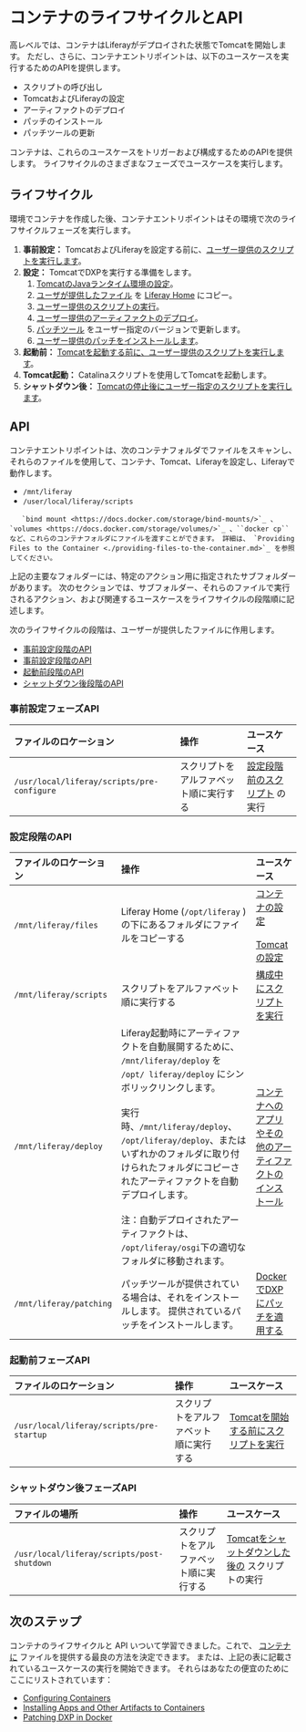 # コンテナのライフサイクルとAPI

高レベルでは、コンテナはLiferayがデプロイされた状態でTomcatを開始します。 ただし、さらに、コンテナエントリポイントは、以下のユースケースを実行するためのAPIを提供します。

  - スクリプトの呼び出し
  - TomcatおよびLiferayの設定
  - アーティファクトのデプロイ
  - パッチのインストール
  - パッチツールの更新

コンテナは、これらのユースケースをトリガーおよび構成するためのAPIを提供します。 ライフサイクルのさまざまなフェーズでユースケースを実行します。

## ライフサイクル

環境でコンテナを作成した後、コンテナエントリポイントはその環境で次のライフサイクルフェーズを実行します。

1.  **事前設定：** TomcatおよびLiferayを設定する前に、[ユーザー提供のスクリプトを実行します](./running-scripts-in-containers.md)。
2.  **設定：** TomcatでDXPを実行する準備をします。
    1.  [TomcatのJavaランタイム環境の設定](./configuring-containers.md#jvm-options)。
    2.  [ユーザが提供したファイル](./configuring-containers.md) を [Liferay Home](../../reference/liferay-home.md) にコピー。
    3.  [ユーザー提供のスクリプトの実行](./running-scripts-in-containers.md)。
    4.  [ユーザー提供のアーティファクトのデプロイ](./installing-apps-and-other-artifacts-to-containers.md)。
    5.  [パッチツール](./patching-dxp-in-docker.md#updating-the-patching-tool) をユーザー指定のバージョンで更新します。
    6.  [ユーザー提供のパッチをインストールします](./patching-dxp-in-docker.md)。
3.  **起動前：** [Tomcatを起動する前に、ユーザー提供のスクリプトを実行します](./running-scripts-in-containers.md)。
4.  **Tomcat起動：** Catalinaスクリプトを使用してTomcatを起動します。
5.  **シャットダウン後：** [Tomcatの停止後にユーザー指定のスクリプトを実行します](./running-scripts-in-containers.md)。

## API

コンテナエントリポイントは、次のコンテナフォルダでファイルをスキャンし、それらのファイルを使用して、コンテナ、Tomcat、Liferayを設定し、Liferayで動作します。

  - `/mnt/liferay`
  - `/user/local/liferay/scripts`

<!-- end list -->

``` note::
   `bind mount <https://docs.docker.com/storage/bind-mounts/>`_ 、`volumes <https://docs.docker.com/storage/volumes/>`_ 、``docker cp`` など、これらのコンテナフォルダにファイルを渡すことができます。 詳細は、 `Providing Files to the Container <./providing-files-to-the-container.md>`_ を参照してください。
```

上記の主要なフォルダーには、特定のアクション用に指定されたサブフォルダーがあります。 次のセクションでは、サブフォルダー、それらのファイルで実行されるアクション、および関連するユースケースをライフサイクルの段階順に記述します。

次のライフサイクルの段階は、ユーザーが提供したファイルに作用します。

  - [事前設定段階のAPI](#pre-configure-phase-api)
  - [事前設定段階のAPI](#configure-phase-api)
  - [起動前段階のAPI](#pre-startup-phase-api)
  - [シャットダウン後段階のAPI](#post-shutdown-phase-api)

### 事前設定フェーズAPI

| ファイルのロケーション                                | 操作                  | ユースケース                                                |
|:------------------------------------------ |:------------------- |:----------------------------------------------------- |
| `/usr/local/liferay/scripts/pre-configure` | スクリプトをアルファベット順に実行する | [設定段階前のスクリプト](./running-scripts-in-containers.md) の実行 |

### 設定段階のAPI

| ファイルのロケーション             | 操作                                                                                                                                                                                                                                                                                                | ユースケース                                                                                                         |
|:----------------------- |:------------------------------------------------------------------------------------------------------------------------------------------------------------------------------------------------------------------------------------------------------------------------------------------------- |:-------------------------------------------------------------------------------------------------------------- |
| `/mnt/liferay/files`    | Liferay Home (`/opt/liferay` ) の下にあるフォルダにファイルをコピーする                                                                                                                                                                                                                                               | [コンテナの設定](./configuring-containers.md)<br><br>[Tomcatの設定](./configuring-containers.md#jvm-options) |
| `/mnt/liferay/scripts`  | スクリプトをアルファベット順に実行する                                                                                                                                                                                                                                                                               | [構成中にスクリプトを実行](./running-scripts-in-containers.md)                                                             |
| `/mnt/liferay/deploy`   | Liferay起動時にアーティファクトを自動展開するために、 `/mnt/liferay/deploy` を `/opt/ liferay/deploy` にシンボリックリンクします。<br><br>実行時、`/mnt/liferay/deploy`、 `/opt/liferay/deploy`、またはいずれかのフォルダに取り付けられたフォルダにコピーされたアーティファクトを自動デプロイします。<br><br>注：自動デプロイされたアーティファクトは、 `/opt/liferay/osgi`下の適切なフォルダに移動されます。 | [コンテナへのアプリやその他のアーティファクトのインストール](./installing-apps-and-other-artifacts-to-containers.md)                        |
| `/mnt/liferay/patching` | パッチツールが提供されている場合は、それをインストールします。 提供されているパッチをインストールします。                                                                                                                                                                                                                                             | [DockerでDXPにパッチを適用する](./patching-dxp-in-docker.md)                                                             |

### 起動前フェーズAPI

| ファイルのロケーション                              | 操作                  | ユースケース                                                      |
|:---------------------------------------- |:------------------- |:----------------------------------------------------------- |
| `/usr/local/liferay/scripts/pre-startup` | スクリプトをアルファベット順に実行する | [Tomcatを開始する前にスクリプトを実行](./running-scripts-in-containers.md) |

### シャットダウン後フェーズAPI

| ファイルの場所                                    | 操作                  | ユースケース                                                            |
|:------------------------------------------ |:------------------- |:----------------------------------------------------------------- |
| `/usr/local/liferay/scripts/post-shutdown` | スクリプトをアルファベット順に実行する | [Tomcatをシャットダウンした後の](./running-scripts-in-containers.md) スクリプトの実行 |

## 次のステップ

コンテナのライフサイクルと API いついて学習できました。これで、 [コンテナに](./providing-files-to-the-container.md) ファイルを提供する最良の方法を決定できます。 または、上記の表に記載されているユースケースの実行を開始できます。 それらはあなたの便宜のためにここにリストされています：

  - [Configuring Containers](./configuring-containers.md)
  - [Installing Apps and Other Artifacts to Containers](./installing-apps-and-other-artifacts-to-containers.md)
  - [Patching DXP in Docker](./patching-dxp-in-docker.md)
